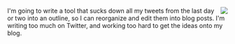 <img src="http://scripting.com/images/2019/03/20/tryHarder.png" border="0" align="right">I'm going to write a tool that sucks down all my tweets from the last day or two into an outline, so I can reorganize and edit them into blog posts. I'm writing too much on Twitter, and working too hard to get the ideas onto my blog. 
